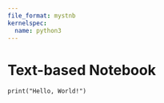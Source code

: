 ```yaml
---
file_format: mystnb
kernelspec:
  name: python3
---
```


# Text-based Notebook

```{code-cell}
print("Hello, World!")
```
